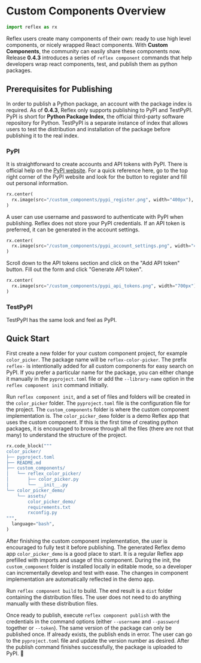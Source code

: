 # Custom Components Overview

```python exec
import reflex as rx
```

Reflex users create many components of their own: ready to use high level components, or nicely wrapped React components. With **Custom Components**, the community can easily share these components now. Release **0.4.3** introduces a series of `reflex component` commands that help developers wrap react components, test, and publish them as python packages.

## Prerequisites for Publishing

In order to publish a Python package, an account with the package index is required. As of **0.4.3**, Reflex only supports publishing to PyPI and TestPyPI. PyPI is short for **Python Package Index**, the official third-party software repository for Python. TestPyPI is a separate instance of index that allows users to test the distribution and installation of the package before publishing it to the real index.

### PyPI

It is straightforward to create accounts and API tokens with PyPI. There is official help on the [PyPI website](https://pypi.org/help/). For a quick reference here, go to the top right corner of the PyPI website and look for the button to register and fill out personal information.

```python eval
rx.center(
  rx.image(src="/custom_components/pypi_register.png", width="400px"),
)
```

A user can use username and password to authenticate with PyPI when publishing. Reflex does not store your PyPI credentials. If an API token is preferred, it can be generated in the account settings.

```python eval
rx.center(
  rx.image(src="/custom_components/pypi_account_settings.png", width="400px"),
)
```

Scroll down to the API tokens section and click on the "Add API token" button. Fill out the form and click "Generate API token".

```python eval
rx.center(
  rx.image(src="/custom_components/pypi_api_tokens.png", width="700px"),
)
```

### TestPyPI

TestPyPI has the same look and feel as PyPI.

## Quick Start

First create a new folder for your custom component project, for example `color_picker`. The package name will be `reflex-color-picker`. The prefix `reflex-` is intentionally added for all custom components for easy search on PyPI. If you prefer a particular name for the package, you can either change it manually in the `pyproject.toml` file or add the `--library-name` option in the `reflex component init` command initially.

Run `reflex component init`, and a set of files and folders will be created in the `color_picker` folder. The `pyproject.toml` file is the configuration file for the project. The `custom_components` folder is where the custom component implementation is. The `color_picker_demo` folder is a demo Reflex app that uses the custom component. If this is the first time of creating python packages, it is encouraged to browse through all the files (there are not that many) to understand the structure of the project.

```python eval
rx.code_block("""
color_picker/
├── pyproject.toml
├── README.md
├── custom_components/
│   └── reflex_color_picker/
│       ├── color_picker.py
│       └── __init__.py
└── color_picker_demo/
    └── assets/
        color_picker_demo/
        requirements.txt
        rxconfig.py
""",
  language="bash",
)
```

After finishing the custom component implementation, the user is encouraged to fully test it before publishing. The generated Reflex demo app `color_picker_demo` is a good place to start. It is a regular Reflex app prefilled with imports and usage of this component. During the init, the `custom_component` folder is installed locally in editable mode, so a developer can incrementally develop and test with ease. The changes in component implementation are automatically reflected in the demo app.

Run `reflex component build` to build. The end result is a `dist` folder containing the distribution files. The user does not need to do anything manually with these distribution files.

Once ready to publish, execute `reflex component publish` with the credentials in the command options (either `--username` and `--password` together or `--token`). The same version of the package can only be published once. If already exists, the publish ends in error. The user can go to the `pyproject.toml` file and update the version number as desired. After the publish command finishes successfully, the package is uploaded to PyPI. 🎉
